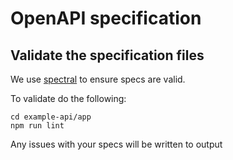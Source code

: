 # OpenAPI specification

## Validate the specification files
We use [spectral](https://github.com/stoplightio/spectral) to ensure specs are valid.

To validate do the following:
```
cd example-api/app
npm run lint
```
Any issues with your specs will be written to output

